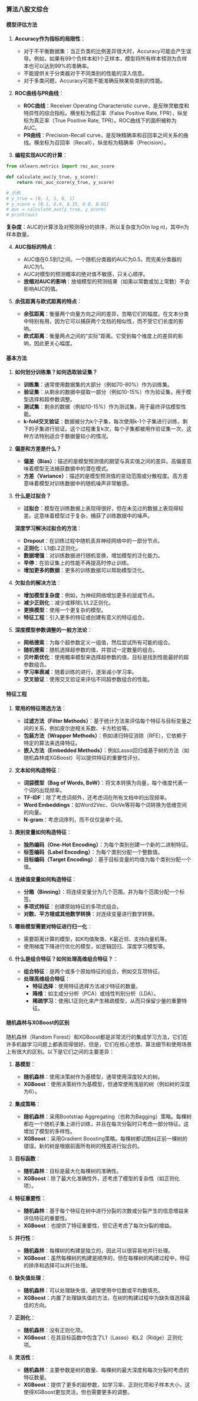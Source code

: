### 算法八股文综合



#### 模型评估方法

1. **Accuracy作为指标的局限性**：
   - 对于不平衡数据集：当正负类的比例差异很大时，Accuracy可能会产生误导。例如，如果有99个负样本和1个正样本，模型将所有样本预测为负样本也可以达到99%的准确率。
   - 不能提供关于分类器对于不同类别的性能的深入信息。
   - 对于多类问题，Accuracy可能不能准确反映某些类别的性能。

2. **ROC曲线与PR曲线**：
   - **ROC曲线**：Receiver Operating Characteristic curve，是反映灵敏度和特异性的综合指标。横坐标为假正率（False Positive Rate, FPR），纵坐标为真正率（True Positive Rate, TPR）。ROC曲线下的面积被称为AUC。
   - **PR曲线**：Precision-Recall curve，是反映精确率和召回率之间关系的曲线。横坐标为召回率（Recall），纵坐标为精确率（Precision）。

3. **编程实现AUC的计算**：
```python
from sklearn.metrics import roc_auc_score

def calculate_auc(y_true, y_score):
    return roc_auc_score(y_true, y_score)

# 示例
# y_true = [0, 1, 1, 0, 1]
# y_score = [0.1, 0.4, 0.35, 0.8, 0.65]
# auc = calculate_auc(y_true, y_score)
# print(auc)
```
**复杂度**：AUC的计算涉及对预测得分的排序，所以复杂度为O(n log n)，其中n为样本数量。

4. **AUC指标的特点**：
   - AUC值在0.5到1之间。一个随机分类器的AUC为0.5，而完美分类器的AUC为1。
   - AUC对模型的预测概率的绝对值不敏感，只关心顺序。
   - **放缩对AUC的影响**：放缩模型的预测结果（如乘以常数或加上常数）不会影响AUC的值。

5. **余弦距离与欧式距离的特点**：
   - **余弦距离**：衡量两个向量方向之间的差异，忽略它们的幅度。在文本分类中特别有用，因为它可以捕获两个文档的相似性，而不受它们长度的影响。
   - **欧式距离**：衡量两点之间的“实际”距离。它受到每个维度上的差异的影响，因此更关心幅度。

#### 基本方法

1. **如何划分训练集？如何选取验证集？**
   
   - **训练集**：通常使用数据集的大部分（例如70-80%）作为训练集。
   - **验证集**：从剩余的数据中提取一部分（例如10-15%）作为验证集，用于模型选择和超参数调整。
   - **测试集**：剩余的数据（例如10-15%）作为测试集，用于最终评估模型性能。
   - **k-fold交叉验证**：数据被分为k个子集，每次使用k-1个子集进行训练，剩下的子集进行验证。这个过程重复k次，每个子集都被用作验证集一次。这种方法特别适合于数据量较小的情况。
   
2. **偏差和方差是什么？**
   - **偏差（Bias）**：描述的是模型预测值的期望与真实值之间的差异。高偏差意味着模型无法捕获数据中的潜在模式。
   - **方差（Variance）**：描述的是模型预测值的变动范围或分散程度。高方差意味着模型对训练数据中的随机噪声非常敏感。

3. **什么是过拟合？**
   - **过拟合**：模型在训练数据上表现得很好，但在未见过的数据上表现得较差。这意味着模型过于复杂，捕获了训练数据中的噪声。
   
   **深度学习解决过拟合的方法**：
   - **Dropout**：在训练过程中随机丢弃神经网络中的一部分节点。
   - **正则化**：L1或L2正则化。
   - **数据增强**：对训练数据进行随机变换，增加模型的泛化能力。
   - **早停**：在验证集上的性能不再提高时停止训练。
   - **增加更多的数据**：更多的训练数据可以帮助模型泛化。

4. **欠拟合的解决方法**：
   - **增加模型复杂度**：例如，为神经网络增加更多的层或节点。
   - **减少正则化**：减少或移除L1/L2正则化。
   - **更换模型**：使用一个更复杂的模型。
   - **特征工程**：引入更多的特征或创建有意义的特征组合。

5. **深度模型参数调整的一般方法论**：
   - **网格搜索**：为每个超参数定义一组值，然后尝试所有可能的组合。
   - **随机搜索**：随机选择超参数的值，并尝试一定数量的组合。
   - **贝叶斯优化**：使用概率模型来选择超参数的值，目标是找到性能最好的超参数组合。
   - **学习率衰减**：随着训练的进行，逐渐减小学习率。
   - **交叉验证**：使用交叉验证来评估不同超参数组合的性能。
   

#### 特征工程

1. **常用的特征筛选方法**：
   - **过滤方法（Filter Methods）**：基于统计方法来评估每个特征与目标变量之间的关系，例如皮尔逊相关系数、卡方检验等。
   - **包装方法（Wrapper Methods）**：例如递归特征消除（RFE），它依赖于特定的算法来选择特征。
   - **嵌入方法（Embedded Methods）**：例如Lasso回归或基于树的方法（如随机森林或XGBoost）可以提供特征的重要性评分。

2. **文本如何构造特征**：
   - **词袋模型（Bag of Words, BoW）**：将文本转换为向量，每个维度代表一个词的出现频率。
   - **TF-IDF**：除了考虑词频外，还考虑词在所有文档中的出现频率。
   - **Word Embeddings**：如Word2Vec、GloVe等将每个词转换为低维空间的向量。
   - **N-gram**：考虑词序列，而不仅仅是单个词。

3. **类别变量如何构造特征**：
   - **独热编码（One-Hot Encoding）**：为每个类别创建一个新的二进制特征。
   - **标签编码（Label Encoding）**：为每个类别分配一个整数值。
   - **目标编码（Target Encoding）**：基于目标变量的均值为每个类别分配一个值。

4. **连续值变量如何构造特征**：
   - **分箱（Binning）**：将连续变量分为几个范围，并为每个范围分配一个标签。
   - **多项式特征**：创建原始特征的多项式组合。
   - **对数、平方根或其他数学转换**：对连续变量进行数学转换。

5. **哪些模型需要对特征进行归一化**：
   - 需要距离计算的模型，如K均值聚类、K最近邻、支持向量机等。
   - 使用梯度下降进行优化的模型，如逻辑回归、深度学习模型等。

6. **什么是组合特征？如何处理高维组合特征？**：
   - **组合特征**：是两个或多个原始特征的组合，例如交互项特征。
   - **处理高维组合特征**：
     - **特征选择**：使用特征选择方法减少特征的数量。
     - **降维**：如主成分分析（PCA）或线性判别分析（LDA）。
     - **稀疏学习**：使用L1正则化来产生稀疏模型，从而只保留少量的重要特征。

#### 随机森林与XGBoost的区别

随机森林（Random Forest）和XGBoost都是非常流行的集成学习方法，它们在许多机器学习问题上都表现得很好。但是，它们在核心思想、算法细节和使用场景上有很大的区别。以下是它们之间的主要差异：

1. **基模型**：
   - **随机森林**：使用决策树作为基模型，通常使用深度较大的树。
   - **XGBoost**：使用决策树作为基模型，但通常使用浅层的树（例如树的深度为6）。

2. **集成策略**：
   - **随机森林**：采用Bootstrap Aggregating（也称为Bagging）策略。每棵树都在一个随机子集上进行训练，并且在每次分裂时只考虑一部分特征。这增加了模型的多样性。
   - **XGBoost**：采用Gradient Boosting策略。每棵树都试图纠正前一棵树的错误。新的树是根据前面所有树的残差进行拟合的。

3. **目标函数**：
   - **随机森林**：目标是最大化每棵树的准确性。
   - **XGBoost**：除了最大化准确性外，还考虑了模型的复杂性（如正则化项）。

4. **特征重要性**：
   - **随机森林**：基于每个特征在树中进行分裂的次数或分裂产生的信息增益来评估特征的重要性。
   - **XGBoost**：也提供了特征重要性，但它还考虑了每次分裂的增益。

5. **并行性**：
   - **随机森林**：每棵树的构建是独立的，因此可以很容易地并行处理。
   - **XGBoost**：虽然每棵树的构建是顺序的，但在每棵树的构建过程中，特征的排序和选择可以并行处理。

6. **缺失值处理**：
   - **随机森林**：可以处理缺失值，通常使用中位数或平均数填充。
   - **XGBoost**：内置了处理缺失值的方法，在树的构建过程中为缺失值选择最佳的方向。

7. **正则化**：
   - **随机森林**：没有正则化项。
   - **XGBoost**：在其目标函数中包含了L1（Lasso）和L2（Ridge）正则化项。

8. **灵活性**：
   - **随机森林**：主要参数是树的数量、每棵树的最大深度和每次分裂时考虑的特征数量。
   - **XGBoost**：提供了更多的超参数，如学习率、正则化项和子样本大小，这使得XGBoost更加灵活，但也需要更多的调整。

